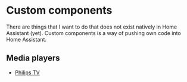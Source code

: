 # Custom components

There are things that I want to do that does not exist natively in Home Assistant (yet). Custom components is a way of pushing own code into Home Assistant.


## Media players

* [Philips TV](./media_player/philips_tv_2016.py)
